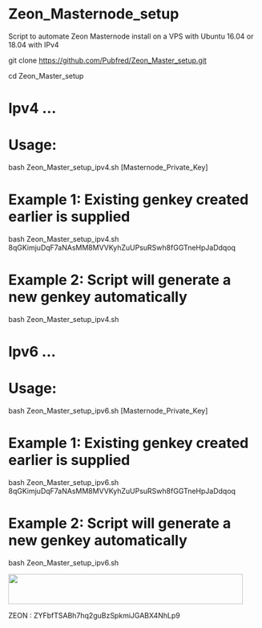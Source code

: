# Zeon_Masternode_setup
Script to automate Zeon Masternode install on a VPS with Ubuntu 16.04 or 18.04  with IPv4 

git clone https://github.com/Pubfred/Zeon_Master_setup.git

cd Zeon_Master_setup




  # Ipv4 ...
    
# Usage:
  bash Zeon_Master_setup_ipv4.sh  [Masternode_Private_Key]

# Example 1: Existing genkey created earlier is supplied
  bash Zeon_Master_setup_ipv4.sh  8qGKimjuDqF7aNAsMM8MVVKyhZuUPsuRSwh8fGGTneHpJaDdqoq

# Example 2: Script will generate a new genkey automatically
  bash Zeon_Master_setup_ipv4.sh
  

  # Ipv6 ...
    
# Usage:
  bash Zeon_Master_setup_ipv6.sh  [Masternode_Private_Key]

# Example 1: Existing genkey created earlier is supplied
  bash Zeon_Master_setup_ipv6.sh  8qGKimjuDqF7aNAsMM8MVVKyhZuUPsuRSwh8fGGTneHpJaDdqoq

# Example 2: Script will generate a new genkey automatically
  bash Zeon_Master_setup_ipv6.sh
  
<a href="https://www.vultr.com/?ref=7587756"><img src="https://www.vultr.com/media/banner_2.png" width="468" height="60"></a>

  
  
 ZEON :  ZYFbfTSABh7hq2guBzSpkmiJGABX4NhLp9
 
 
  
